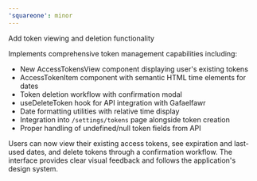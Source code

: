 ```yaml
---
'squareone': minor
---
```


Add token viewing and deletion functionality

Implements comprehensive token management capabilities including:

- New AccessTokensView component displaying user's existing tokens
- AccessTokenItem component with semantic HTML time elements for dates
- Token deletion workflow with confirmation modal
- useDeleteToken hook for API integration with Gafaelfawr
- Date formatting utilities with relative time display
- Integration into `/settings/tokens` page alongside token creation
- Proper handling of undefined/null token fields from API

Users can now view their existing access tokens, see expiration and last-used dates, and delete tokens through a confirmation workflow. The interface provides clear visual feedback and follows the application's design system.
